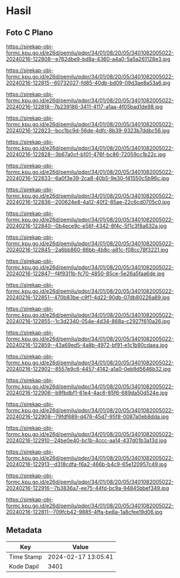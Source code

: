 # Hasil

## Foto C Plano

https://sirekap-obj-formc.kpu.go.id/e26d/pemilu/pdpr/34/01/08/20/05/3401082005022-20240216-122808--e762dbe9-bd8a-4360-a4a0-5a5a261128e3.jpg

https://sirekap-obj-formc.kpu.go.id/e26d/pemilu/pdpr/34/01/08/20/05/3401082005022-20240216-122815--60732027-fd85-40db-bd09-09d3ae8a53a6.jpg

https://sirekap-obj-formc.kpu.go.id/e26d/pemilu/pdpr/34/01/08/20/05/3401082005022-20240216-122818--7b239186-3411-4117-a1aa-4f05bad1de98.jpg

https://sirekap-obj-formc.kpu.go.id/e26d/pemilu/pdpr/34/01/08/20/05/3401082005022-20240216-122823--bcc1bc9d-56de-4dfc-8b39-9323b7ddbc56.jpg

https://sirekap-obj-formc.kpu.go.id/e26d/pemilu/pdpr/34/01/08/20/05/3401082005022-20240216-122828--3b67a0cf-b101-476f-bc86-72059cc1b22c.jpg

https://sirekap-obj-formc.kpu.go.id/e26d/pemilu/pdpr/34/01/08/20/05/3401082005022-20240216-122833--6a0f3e39-2ca8-40b5-9e30-f41550c5b96c.jpg

https://sirekap-obj-formc.kpu.go.id/e26d/pemilu/pdpr/34/01/08/20/05/3401082005022-20240216-122836--200624e8-4a12-40f2-85ae-22c6cd0705c0.jpg

https://sirekap-obj-formc.kpu.go.id/e26d/pemilu/pdpr/34/01/08/20/05/3401082005022-20240216-122840--0b4ece9c-e56f-4342-8f4c-5f1c3f8a632a.jpg

https://sirekap-obj-formc.kpu.go.id/e26d/pemilu/pdpr/34/01/08/20/05/3401082005022-20240216-122845--2a6bb860-86bb-4b8c-a81c-f08cc78f3221.jpg

https://sirekap-obj-formc.kpu.go.id/e26d/pemilu/pdpr/34/01/08/20/05/3401082005022-20240216-122847--f4f9311b-fc70-4850-85ce-5e26a5faa6de.jpg

https://sirekap-obj-formc.kpu.go.id/e26d/pemilu/pdpr/34/01/08/20/05/3401082005022-20240216-122851--470b83be-c9f1-4d22-90db-07db80226a89.jpg

https://sirekap-obj-formc.kpu.go.id/e26d/pemilu/pdpr/34/01/08/20/05/3401082005022-20240216-122855--1c3d2340-054e-4d34-868a-c2927f610a26.jpg

https://sirekap-obj-formc.kpu.go.id/e26d/pemilu/pdpr/34/01/08/20/05/3401082005022-20240216-122859--43a69ed5-4a8b-4972-bf91-e1c1b90cdaea.jpg

https://sirekap-obj-formc.kpu.go.id/e26d/pemilu/pdpr/34/01/08/20/05/3401082005022-20240216-122902--8557e9c6-4457-4142-a1a0-0eb9d5646b32.jpg

https://sirekap-obj-formc.kpu.go.id/e26d/pemilu/pdpr/34/01/08/20/05/3401082005022-20240216-122906--b9fbdbf1-61e4-4ac6-85f6-689da50d524e.jpg

https://sirekap-obj-formc.kpu.go.id/e26d/pemilu/pdpr/34/01/08/20/05/3401082005022-20240216-122908--79fdf689-d476-45d7-95f8-0087a0eb8dda.jpg

https://sirekap-obj-formc.kpu.go.id/e26d/pemilu/pdpr/34/01/08/20/05/3401082005022-20240216-122910--24be0e40-bc1b-4ccc-aa14-437d01b3a13d.jpg

https://sirekap-obj-formc.kpu.go.id/e26d/pemilu/pdpr/34/01/08/20/05/3401082005022-20240216-122913--d318cdfa-f6a2-466b-b4c9-65e120957c49.jpg

https://sirekap-obj-formc.kpu.go.id/e26d/pemilu/pdpr/34/01/08/20/05/3401082005022-20240216-122916--7b3836a7-ee75-44fd-bc9a-94845bbef349.jpg

https://sirekap-obj-formc.kpu.go.id/e26d/pemilu/pdpr/34/01/08/20/05/3401082005022-20240216-122811--709fcb42-9885-4ffa-be8a-1a8cfee19d06.jpg


## Metadata

| Key        | Value               |
| ---------- | ------------------- |
| Time Stamp | 2024-02-17 13:05:41 |
| Kode Dapil | 3401                |



